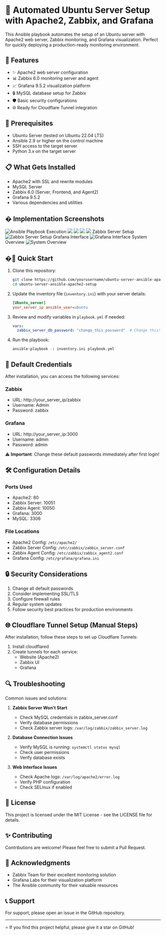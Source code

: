 # 🚀 Automated Ubuntu Server Setup with Apache2, Zabbix, and Grafana

This Ansible playbook automates the setup of an Ubuntu server with Apache2 web server, Zabbix monitoring, and Grafana visualization. Perfect for quickly deploying a production-ready monitoring environment.

## 🎯 Features

- ✨ Apache2 web server configuration
- 📊 Zabbix 6.0 monitoring server and agent
- 📈 Grafana 9.5.2 visualization platform
- 🔒 MySQL database setup for Zabbix
- 🛡️ Basic security configurations
- 🌐 Ready for Cloudflare Tunnel integration

## 🔧 Prerequisites

- Ubuntu Server (tested on Ubuntu 22.04 LTS)
- Ansible 2.9 or higher on the control machine
- SSH access to the target server
- Python 3.x on the target server

## 📋 What Gets Installed

- Apache2 with SSL and rewrite modules
- MySQL Server
- Zabbix 6.0 (Server, Frontend, and Agent2)
- Grafana 9.5.2
- Various dependencies and utilities

## � Implementation Screenshots
![Ansible Playbook Execution](assets/ansible1.png)
![](assets/ansible2.png)
![](assets/ansible3.png)
![](assets/ansible4.png)
![](assets/ansible5.png)
Zabbix Server Setup
![Zabbix Server Setup](assets/zabbix.png)
Grafana Interface
![Grafana Interface](assets/grafana.png)
System Overview
![System Overview](assets/overview.png)

## �🚀 Quick Start

1. Clone this repository:
   ```bash
   git clone https://github.com/yourusername/ubuntu-server-ansible-apache2-setup.git
   cd ubuntu-server-ansible-apache2-setup
   ```

2. Update the inventory file (`inventory.ini`) with your server details:
   ```ini
   [Ubuntu_server]
   your_server_ip ansible_user=ubuntu
   ```

3. Review and modify variables in `playbook.yml` if needed:
   ```yaml
   vars:
     zabbix_server_db_password: "change_this_password"  # Change this!
   ```

4. Run the playbook:
   ```bash
   ansible-playbook -i inventory.ini playbook.yml
   ```

## 🔐 Default Credentials

After installation, you can access the following services:

### Zabbix
- URL: http://your_server_ip/zabbix
- Username: Admin
- Password: zabbix

### Grafana
- URL: http://your_server_ip:3000
- Username: admin
- Password: admin

⚠️ **Important**: Change these default passwords immediately after first login!

## 🛠️ Configuration Details

### Ports Used
- Apache2: 80
- Zabbix Server: 10051
- Zabbix Agent: 10050
- Grafana: 3000
- MySQL: 3306

### File Locations
- Apache2 Config: `/etc/apache2/`
- Zabbix Server Config: `/etc/zabbix/zabbix_server.conf`
- Zabbix Agent Config: `/etc/zabbix/zabbix_agent2.conf`
- Grafana Config: `/etc/grafana/grafana.ini`

## 🔒 Security Considerations

1. Change all default passwords
2. Consider implementing SSL/TLS
3. Configure firewall rules
4. Regular system updates
5. Follow security best practices for production environments

## 🌐 Cloudflare Tunnel Setup (Manual Steps)

After installation, follow these steps to set up Cloudflare Tunnels:

1. Install cloudflared
2. Create tunnels for each service:
   - Website (Apache2)
   - Zabbix UI
   - Grafana

## 🔍 Troubleshooting

Common issues and solutions:

1. **Zabbix Server Won't Start**
   - Check MySQL credentials in zabbix_server.conf
   - Verify database permissions
   - Check Zabbix server logs: `/var/log/zabbix/zabbix_server.log`

2. **Database Connection Issues**
   - Verify MySQL is running: `systemctl status mysql`
   - Check user permissions
   - Verify database exists

3. **Web Interface Issues**
   - Check Apache logs: `/var/log/apache2/error.log`
   - Verify PHP configuration
   - Check SELinux if enabled

## 📝 License

This project is licensed under the MIT License - see the LICENSE file for details.

## ✨ Contributing

Contributions are welcome! Please feel free to submit a Pull Request.

## 🙏 Acknowledgments

- Zabbix Team for their excellent monitoring solution
- Grafana Labs for their visualization platform
- The Ansible community for their valuable resources

## 📞 Support

For support, please open an issue in the GitHub repository.

---

⭐ If you find this project helpful, please give it a star on GitHub!
